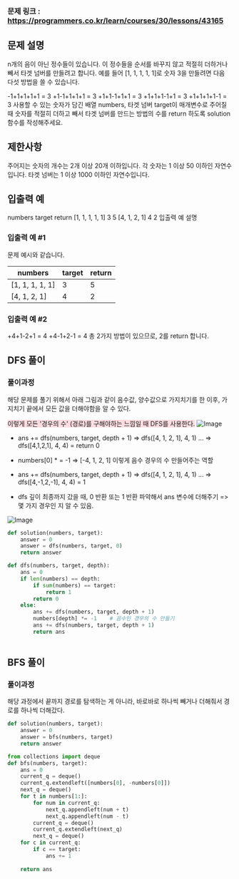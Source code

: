 ### 문제 링크 : https://programmers.co.kr/learn/courses/30/lessons/43165

## 문제 설명
n개의 음이 아닌 정수들이 있습니다. 이 정수들을 순서를 바꾸지 않고 적절히 더하거나 빼서 타겟 넘버를 만들려고 합니다. 예를 들어 [1, 1, 1, 1, 1]로 숫자 3을 만들려면 다음 다섯 방법을 쓸 수 있습니다.

-1+1+1+1+1 = 3
+1-1+1+1+1 = 3
+1+1-1+1+1 = 3
+1+1+1-1+1 = 3
+1+1+1+1-1 = 3
사용할 수 있는 숫자가 담긴 배열 numbers, 타겟 넘버 target이 매개변수로 주어질 때 숫자를 적절히 더하고 빼서 타겟 넘버를 만드는 방법의 수를 return 하도록 solution 함수를 작성해주세요.

## 제한사항
주어지는 숫자의 개수는 2개 이상 20개 이하입니다.
각 숫자는 1 이상 50 이하인 자연수입니다.
타겟 넘버는 1 이상 1000 이하인 자연수입니다.

## 입출력 예
numbers	target	return
[1, 1, 1, 1, 1]	3	5
[4, 1, 2, 1]	4	2
입출력 예 설명
### 입출력 예 #1

문제 예시와 같습니다.
<table class="table">
        <thead><tr>
<th>numbers</th>
<th>target</th>
<th>return</th>
</tr>
</thead>
        <tbody><tr>
<td>[1, 1, 1, 1, 1]</td>
<td>3</td>
<td>5</td>
</tr>
<tr>
<td>[4, 1, 2, 1]</td>
<td>4</td>
<td>2</td>
</tr>
</tbody>
      </table>

### 입출력 예 #2

+4+1-2+1 = 4
+4-1+2-1 = 4
총 2가지 방법이 있으므로, 2를 return 합니다.

## DFS 풀이
### 풀이과정
해당 문제를 풀기 위해서 아래 그림과 같이 음수값, 양수값으로 가지치기를 한 이후, 가지치기 끝에서 모든 값을 더해야함을 알 수 있다.

<span style='background-color: #ffdce0'>이렇게 모든 '경우의 수' (경로)를 구해야하는 느낌일 때 DFS를 사용한다.</span>
![Image](https://i.imgur.com/5mhv6bb.png)

- ans += dfs(numbers, target, depth + 1) => dfs([4, 1, 2, 1], 4, 1) ... => dfs([4,1,2,1], 4, 4) = return 0

- numbers[0] * = -1 => [-4, 1, 2, 1] 이렇게 음수 경우의 수 만들어주는 역할

- ans += dfs(numbers, target, depth + 1) => dfs([4, 1, 2, 1], 4, 1) ... => dfs([4,-1,2,-1], 4, 4) = 1

-  dfs 깊이 최종까지 갔을 때, 0 반환 또는 1 반환 파악해서 ans 변수에 더해주기 => 몇 가지 경우인 지 알 수 있음. 

![Image](https://i.imgur.com/vIWlvqu.png)

```python
def solution(numbers, target):
    answer = 0
    answer = dfs(numbers, target, 0)
    return answer

def dfs(numbers, target, depth):
    ans = 0
    if len(numbers) == depth:
        if sum(numbers) == target:
            return 1
        return 0
    else:
        ans += dfs(numbers, target, depth + 1)
        numbers[depth] *= -1    # 음수인 경우의 수 만들기
        ans += dfs(numbers, target, depth + 1)
        return ans
    
```

## BFS 풀이
### 풀이과정
해당 과정에서 끝까지 경로를 탐색하는 게 아니라, 바로바로 하나씩 빼거나 더해줘서 경로를 하나씩 더해갔다.

```python
def solution(numbers, target):
    answer = 0
    answer = bfs(numbers, target)
    return answer

from collections import deque
def bfs(numbers, target):
    ans = 0
    current_q = deque()
    current_q.extendleft([numbers[0], -numbers[0]])
    next_q = deque()
    for t in numbers[1:]:    
        for num in current_q:
            next_q.appendleft(num + t)
            next_q.appendleft(num - t)
        current_q = deque()
        current_q.extendleft(next_q)
        next_q = deque()
    for c in current_q:
        if c == target:
            ans += 1
            
    return ans
```
